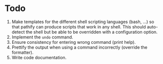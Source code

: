 # Todo

1. Make templates for the different shell scripting languages (bash, ...)
   so that pathify can produce scripts that work in any shell. This should
   auto-detect the shell but be able to be overridden with a configuration
   option.
2. Implement the `undo` command.
3. Ensure consistency for entering wrong command (print help).
4. Prettify the output when using a command incorrectly (override the
   formatter).
5. Write code documentation.
